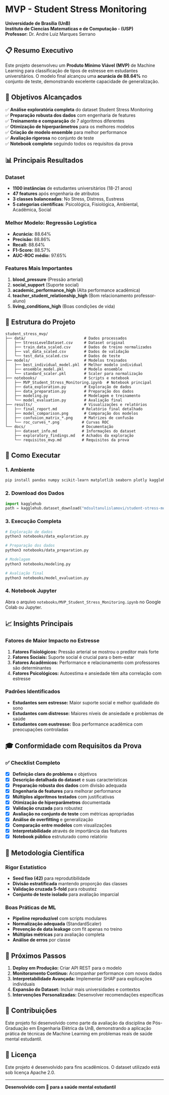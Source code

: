 # MVP - Student Stress Monitoring

**Universidade de Brasília (UnB)**  
**Instituto de Ciencias Matematicas e de Computação - (USP)**  
**Professor:** Dr. Andre Luiz Marques Serrano  


## 📋 Resumo Executivo

Este projeto desenvolveu um **Produto Mínimo Viável (MVP)** de Machine Learning para classificação de tipos de estresse em estudantes universitários. O modelo final alcançou uma **acurácia de 88.64%** no conjunto de teste, demonstrando excelente capacidade de generalização.

## 🎯 Objetivos Alcançados

✅ **Análise exploratória completa** do dataset Student Stress Monitoring  
✅ **Preparação robusta dos dados** com engenharia de features  
✅ **Treinamento e comparação** de 7 algoritmos diferentes  
✅ **Otimização de hiperparâmetros** para os melhores modelos  
✅ **Criação de modelo ensemble** para melhor performance  
✅ **Avaliação rigorosa** no conjunto de teste  
✅ **Notebook completo** seguindo todos os requisitos da prova

## 📊 Principais Resultados

### Dataset
- **1100 instâncias** de estudantes universitários (18-21 anos)
- **47 features** após engenharia de atributos
- **3 classes balanceadas**: No Stress, Distress, Eustress
- **5 categorias científicas**: Psicológica, Fisiológica, Ambiental, Acadêmica, Social

### Melhor Modelo: Regressão Logística
- **Acurácia:** 88.64%
- **Precisão:** 88.86%
- **Recall:** 88.64%
- **F1-Score:** 88.57%
- **AUC-ROC médio:** 97.65%

### Features Mais Importantes
1. **blood_pressure** (Pressão arterial)
2. **social_support** (Suporte social)
3. **academic_performance_high** (Alta performance acadêmica)
4. **teacher_student_relationship_high** (Bom relacionamento professor-aluno)
5. **living_conditions_high** (Boas condições de vida)

## 📁 Estrutura do Projeto

```
student_stress_mvp/
├── data/                          # Dados processados
│   ├── StressLevelDataset.csv     # Dataset original
│   ├── train_data_scaled.csv      # Dados de treino normalizados
│   ├── val_data_scaled.csv        # Dados de validação
│   └── test_data_scaled.csv       # Dados de teste
├── models/                        # Modelos treinados
│   ├── best_individual_model.pkl  # Melhor modelo individual
│   ├── ensemble_model.pkl         # Modelo ensemble
│   └── standard_scaler.pkl        # Scaler para normalização
├── notebooks/                     # Scripts e notebook
│   ├── MVP_Student_Stress_Monitoring.ipynb  # Notebook principal
│   ├── data_exploration.py        # Exploração de dados
│   ├── data_preparation.py        # Preparação dos dados
│   ├── modeling.py                # Modelagem e treinamento
│   └── model_evaluation.py        # Avaliação final
├── results/                       # Visualizações e relatórios
│   ├── final_report.md           # Relatório final detalhado
│   ├── model_comparison.png       # Comparação dos modelos
│   ├── confusion_matrix_*.png     # Matrizes de confusão
│   └── roc_curves_*.png          # Curvas ROC
└── docs/                         # Documentação
    ├── dataset_info.md           # Informações do dataset
    ├── exploratory_findings.md   # Achados da exploração
    └── requisitos_mvp.md         # Requisitos da prova
```

## 🚀 Como Executar

### 1. Ambiente
```bash
pip install pandas numpy scikit-learn matplotlib seaborn plotly kagglehub
```

### 2. Download dos Dados
```python
import kagglehub
path = kagglehub.dataset_download("mdsultanulislamovi/student-stress-monitoring-datasets")
```

### 3. Execução Completa
```bash
# Exploração de dados
python3 notebooks/data_exploration.py

# Preparação dos dados
python3 notebooks/data_preparation.py

# Modelagem
python3 notebooks/modeling.py

# Avaliação final
python3 notebooks/model_evaluation.py
```

### 4. Notebook Jupyter
Abra o arquivo `notebooks/MVP_Student_Stress_Monitoring.ipynb` no Google Colab ou Jupyter.

## 📈 Insights Principais

### Fatores de Maior Impacto no Estresse
1. **Fatores Fisiológicos:** Pressão arterial se mostrou o preditor mais forte
2. **Fatores Sociais:** Suporte social é crucial para o bem-estar
3. **Fatores Acadêmicos:** Performance e relacionamento com professores são determinantes
4. **Fatores Psicológicos:** Autoestima e ansiedade têm alta correlação com estresse

### Padrões Identificados
- **Estudantes sem estresse:** Maior suporte social e melhor qualidade do sono
- **Estudantes com distresse:** Maiores níveis de ansiedade e problemas de saúde
- **Estudantes com eustresse:** Boa performance acadêmica com preocupações controladas

## 🎓 Conformidade com Requisitos da Prova

### ✅ Checklist Completo
- [x] **Definição clara do problema** e objetivos
- [x] **Descrição detalhada do dataset** e suas características
- [x] **Preparação robusta dos dados** com divisão adequada
- [x] **Engenharia de features** para melhorar performance
- [x] **Múltiplos algoritmos testados** com justificativas
- [x] **Otimização de hiperparâmetros** documentada
- [x] **Validação cruzada** para robustez
- [x] **Avaliação no conjunto de teste** com métricas apropriadas
- [x] **Análise de overfitting** e generalização
- [x] **Comparação entre modelos** com visualizações
- [x] **Interpretabilidade** através de importância das features
- [x] **Notebook público** estruturado como relatório

## 🔬 Metodologia Científica

### Rigor Estatístico
- **Seed fixo (42)** para reprodutibilidade
- **Divisão estratificada** mantendo proporção das classes
- **Validação cruzada 5-fold** para robustez
- **Conjunto de teste isolado** para avaliação imparcial

### Boas Práticas de ML
- **Pipeline reproduzível** com scripts modulares
- **Normalização adequada** (StandardScaler)
- **Prevenção de data leakage** com fit apenas no treino
- **Múltiplas métricas** para avaliação completa
- **Análise de erros** por classe

## 📝 Próximos Passos

1. **Deploy em Produção:** Criar API REST para o modelo
2. **Monitoramento Contínuo:** Acompanhar performance com novos dados
3. **Interpretabilidade Avançada:** Implementar SHAP para explicações individuais
4. **Expansão do Dataset:** Incluir mais universidades e contextos
5. **Intervenções Personalizadas:** Desenvolver recomendações específicas

## 👥 Contribuições

Este projeto foi desenvolvido como parte da avaliação da disciplina de Pós-Graduação em Engenharia Elétrica da UnB, demonstrando a aplicação prática de técnicas de Machine Learning em problemas reais de saúde mental estudantil.

## 📄 Licença

Este projeto é desenvolvido para fins acadêmicos. O dataset utilizado está sob licença Apache 2.0.

---

**Desenvolvido com 💙 para a saúde mental estudantil**

